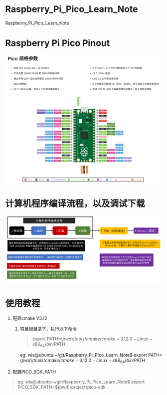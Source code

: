 # Raspberry_Pi_Pico_Learn_Note
Raspberry_Pi_Pico_Learn_Note

# Raspberry Pi Pico Pinout

![alt text](image-1.png)

# 计算机程序编译流程，以及调试下载
![alt text](计算机程序编译.PNG)

# 使用教程
1. 配置cmake V3.12 
    1. 项目根目录下，执行以下命令
        >export PATH=$(pwd)/tools/cmake/cmake-3.12.0-Linux-x86_64/bin:$PATH
        
        eg: wls@ubuntu:~/git/Raspberry_Pi_Pico_Learn_Note$ export PATH=$(pwd)/tools/cmake/cmake-3.12.0-Linux-x86_64/bin:$PATH

2. 配置PICO_SDK_PATH
> eg: wls@ubuntu:~/git/Raspberry_Pi_Pico_Learn_Note$ export PICO_SDK_PATH=$(pwd)/project/pico-sdk